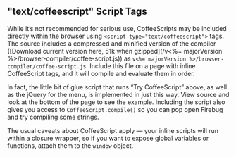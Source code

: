 ## "text/coffeescript" Script Tags

While it’s not recommended for serious use, CoffeeScripts may be included directly within the browser using `<script type="text/coffeescript">` tags. The source includes a compressed and minified version of the compiler ([Download current version here, 51k when gzipped](/v<%= majorVersion %>/browser-compiler/coffee-script.js)) as `v<%= majorVersion %>/browser-compiler/coffee-script.js`. Include this file on a page with inline CoffeeScript tags, and it will compile and evaluate them in order.

In fact, the little bit of glue script that runs “Try CoffeeScript” above, as well as the jQuery for the menu, is implemented in just this way. View source and look at the bottom of the page to see the example. Including the script also gives you access to `CoffeeScript.compile()` so you can pop open Firebug and try compiling some strings.

The usual caveats about CoffeeScript apply — your inline scripts will run within a closure wrapper, so if you want to expose global variables or functions, attach them to the `window` object.
